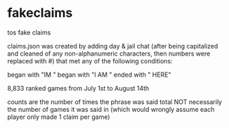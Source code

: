 # fakeclaims
tos fake claims

claims.json was created by adding day & jail chat (after being capitalized and cleaned of any non-alphanumeric characters, then numbers were replaced with #) that met any of the following conditions:

began with "IM "
began with "I AM "
ended with " HERE"

8,833 ranked games from July 1st to August 14th

counts are the number of times the phrase was said total NOT necessarily the number of games it was said in (which would wrongly assume each player only made 1 claim per game)
